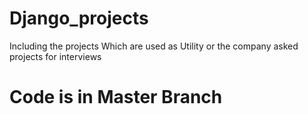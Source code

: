 # Django_projects
Including the projects Which are used as Utility or the company asked projects for interviews

# Code is in Master Branch
